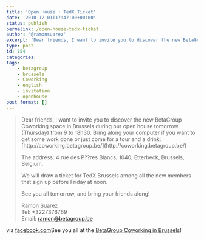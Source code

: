 ```yaml
---
title: 'Open House + TedX Ticket'
date: '2010-12-01T17:47:00+00:00'
status: publish
permalink: /open-house-tedx-ticket
author: '@ramonsuarez'
excerpt: 'Dear friends, I want to invite you to discover the new BetaGroup Coworking space in Brussels during our open house tomorrow (Thursday) from 9 to 18h30. Bring along your computer if you want to get some work done or just come for a tour and a drink...'
type: post
id: 154
categories:
tags:
    - betagroup
    - brussels
    - Coworking
    - english
    - invitation
    - openhouse
post_format: []
---
```

> <td class="data">Dear friends, I want to invite you to discover the new BetaGroup Coworking space in Brussels during our open house tomorrow (Thursday) from 9 to 18h30. Bring along your computer if you want to get some work done or just come for a tour and a drink: [<span>http://coworking.betagroup</span><span class="><span><a href=">.be/</span>](http://coworking.betagroup.be/)
> 
> The address: 4 rue des P??res Blancs, 1040, Etterbeck, Brussels, Belgium.
> 
> We will draw a ticket for TedX Brussels among all the new members that sign up before Friday at noon.
> 
> See you all tomorrow, and bring your friends along!
> 
> Ramon Suarez  
> Tel: +3227376769  
> Email: [ramon@betagroup.be](http://www.facebook.com/event.php?eid=160040477372169&num_event_invites=0/mailto:ramon@betagroup.be)
> 
> </td>

via [facebook.com](http://www.facebook.com/event.php?eid=160040477372169&num_event_invites=0)</div>See you all at the [BetaGroup Coworking in Brussels](http://coworking.betagroup.be)!

</div>